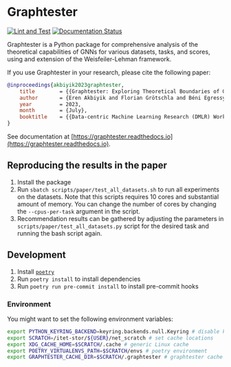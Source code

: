 # Graphtester

[![Lint and Test](https://github.com/meakbiyik/graphtester/actions/workflows/package.yaml/badge.svg)](https://github.com/meakbiyik/graphtester/actions/workflows/package.yaml) [![Documentation Status](https://readthedocs.org/projects/graphtester/badge/?version=latest)](https://graphtester.readthedocs.io/en/latest/?badge=latest)

Graphtester is a Python package for comprehensive analysis of the theoretical capabilities of GNNs for various datasets, tasks, and scores, using and extension of the Weisfeiler-Lehman framework.

If you use Graphtester in your research, please cite the following paper:

```bibtex
@inproceedings{akbiyik2023graphtester,
    title        = {{Graphtester: Exploring Theoretical Boundaries of GNNs on Graph Datasets}},
    author       = {Eren Akbiyik and Florian Grötschla and Béni Egressy and Roger Wattenhofer},
    year         = 2023,
    month        = {July},
    booktitle    = {{Data-centric Machine Learning Research (DMLR) Workshop at ICML 2023, Honolulu, Hawaii}}
}
```

See documentation at [https://graphtester.readthedocs.io](https://graphtester.readthedocs.io).

## Reproducing the results in the paper

1. Install the package
2. Run `sbatch scripts/paper/test_all_datasets.sh` to run all experiments on the datasets. Note that this scripts requires 10 cores and substantial amount of memory. You can change the number of cores by changing the `--cpus-per-task` argument in the script.
3. Recommendation results can be gathered by adjusting the parameters in `scripts/paper/test_all_datasets.py` script for the desired task and running the bash script again.

## Development

1. Install [`poetry`](https://python-poetry.org/docs/#installation)
2. Run `poetry install` to install dependencies
3. Run `poetry run pre-commit install` to install pre-commit hooks

### Environment

You might want to set the following environment variables:

```bash
export PYTHON_KEYRING_BACKEND=keyring.backends.null.Keyring # disable keyring, might be needed for poetry
export SCRATCH=/itet-stor/${USER}/net_scratch # set cache locations
export XDG_CACHE_HOME=$SCRATCH/.cache # generic Linux cache
export POETRY_VIRTUALENVS_PATH=$SCRATCH/envs # poetry environment
export GRAPHTESTER_CACHE_DIR=$SCRATCH/.graphtester # graphtester cache
```

